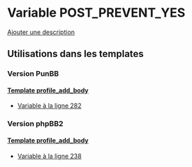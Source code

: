 # Variable POST_PREVENT_YES
[Ajouter une description](https://fa-tvars.appspot.com/var/POST_PREVENT_YES)

## Utilisations dans les templates

### Version PunBB

#### [Template profile_add_body](punbb/profile_add_body.md)
* [Variable &agrave; la ligne 282](../punbb/profile_add_body.tpl#L282)

### Version phpBB2

#### [Template profile_add_body](subsilver/profile_add_body.md)
* [Variable &agrave; la ligne 238](../subsilver/profile_add_body.tpl#L238)